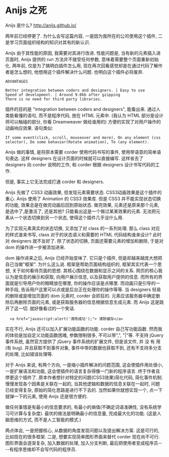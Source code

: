 # Anijs 之死

Anijs 是什么? http://anijs.github.io/

两年前已经停更了. 为什么会写这篇内容, 一是因为我所在的公司使用这个插件, 二是学习页面组织结构的知识对其有的新认识. 

Anijs 由于其性能的原因, 我需要对其进行改进. 性能问题是, 当有新的元素插入进页面时, Anijs 提供的 run 方法并不接受任何参数, 意味着需要整个页面重新初始化. 两年前, 仅是为了搞明白插件怎么用, 现在再次回看感觉却是在通过代码了解作者是怎么想的, 他想用这个插件解决什么问题. 也明白这个插件必将废弃.

```
ADVANTAGES

Better integration between coders and designers. | Easy to use 
Speed of development. | Around 9.0kb after gzipping 
There is no need for third party libraries.
```

插件的目的是 "integration between coders and designers", 能看出来. 通过人类能看懂的语句, 而不是程序代码, 放在 HTML 元素中. (我认为 HTML 部分是设计师可以触碰的部分, 你看 Dreamweaver 做给谁用的) 方便的实现了对用户操作的动画响应效果. 语句类似:

```
If some event(click, scroll, mouseover and more), On any element (css selector), Do some behavior(Rotate animation), To (any element).
```

Anijs 做的事情, 是将原本需要 corder 使用代码书写的事件, 使用带语意的简单语句表达. 这样 designers 在设计页面的时候就可以直接编写. 这样省去了 designers 向 corder 说明的工作, 和 corder 根据 designers 设计书写代码的工作.

但是, 事实上它无法完成打通 corder 和 designers. 

Anijs 先做了 CSS3 动画效果, 但发现元素需要状态. CSS3动画效果是这个插件的重心. Anijs 使用了 Animation 的 CSS3 效果库. 但是 CSS3 并不能实现状态切换的功能, 效果总是在做完动画后回到原始状态. 做完效果, 元素还是原来那个元素, 是选中了,是激活了, 还是其他? 只能看出这是一个做过某某效果的元素. 无法把元素从一个状态切换到另一个状态, 使得这个插件几乎没什么用.

为了实现元素真实的状态切换, 又添加了对 class 的一系列处理. 那么 class 对应的样式谁来书写, class 对于的状态语义和需要的 HTML 代码结构谁来设计? 此时对 designers 就不友好了. 除了状态的切换, 页面还需要元素的增加和删除, 于是对 dom 的操作进一步被添加进来.

dom 操作进来之后, Anijs 已经开始变味了. 它只是个插件, 但是却越来越庞大想把自己当做"框架". 为什么这么说. 框架是帮助页面结构组织的, 框架其实代表一个思想, 关于如何看待页面的思想. 其核心围绕在数据和显示之间的关系. 网页的核心我认为是信息的展示和获取, 向用户展示信息, 以及获取用户提供的信息. 而所有的界面就是引导用户你的眼睛放在哪里, 你的操作应该是点哪里. 而动画只是引导的一种手段, 告诉用户这里可以点或是后台正在处理你的操作等等. 当 designers 轻易的删除或是增加页面的 dom 元素时, corder 会抓狂的. 元素应该服务器中确定删除后再删除页面的元素, 或是获取服务器的信息根据信息生成元素. 而 Anijs 这是跳开了这一切. 就好像看过的一个笑话.

```
  <a href="javascript:alert('清除成功');"> 清除缓存</a>
```


实在不行, Anijs 还可以加入扩展功能函数的功能. corder 自己写功能函数. 然而我的体验是加自定义功能函数困难, 参数限制很多, 不可以带",", "|"等. 不支持 jQuery 事件系统, 虽然官方提供了 jQuery 事件系统的扩展文件, 但是该文件, 并 没 有 用(有 bug). 并且获取不到事件对象, 事件中带的数据也获取不到, 还有不支持多分支的处理, 比如错误处理等.

对于 Anijs 来说, 有两个方向, 一是缩小插件解决的问题范围, 这会使插件用处很小, 一是扩展语法和功能, 这会使插件的语言复杂得像一门新的程序语言. 终于作者且停更这个插件了. 原本作者想针对特定的问题(CSS3效果)简化代码, 简化事件机制. 慢慢发现各个因素是关联在一起的, 当其他逻辑和数据的信息关联在一起时, 问题已经变得复杂, 原始的简化思路是进行不下去的. 当然如果你就想实现一个, 点一下就弹一下的元素, 使用 Anijs 还是很方便的.

做任何事情是有最小的信息要求的, 有最小的熵值(不确定词语准确性, 没有系统学习可计算与复杂度). 最优的做法是明确最小的信息量, 完成最大化的功能. (这是人脑思维的方式, 而不是人工智能的模式.)

两点体会, 一是把握核心, 从数据的角度发现问题以及提出解决方案. 这是可行的, 比如现在的很多框架. 二是, 想要实现简单图形界面来替代 corder 现在尚不可行. 图形界面会逐渐复杂, 加入数据的处理, 加入分支判断, 最后把使用者变成程序员----有程序思维却不会写代码的程序员.

